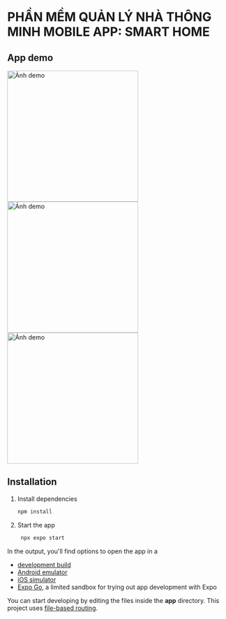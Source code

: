 # PHẦN MỀM QUẢN LÝ NHÀ THÔNG MINH MOBILE APP: SMART HOME
## App demo
<img src="https://drive.google.com/file/d/16Z_XDWHZ17XOEsfS8qutyQu2zpnRz9H4/view?usp=drive_link" alt="Ảnh demo" width="300"/>
<img src="https://drive.google.com/file/d/1zD7FfKWlavdtLTdyiuyDoVW5fWIGWvTs/view?usp=drive_link" alt="Ảnh demo" width="300"/>
<img src="https://drive.google.com/file/d/1G555lshVppnW_c0qlDIq0DoD3ALjlmdm/view?usp=drive_link" alt="Ảnh demo" width="300"/>


## Installation

1. Install dependencies

   ```bash
   npm install
   ```

2. Start the app

   ```bash
    npx expo start
   ```

In the output, you'll find options to open the app in a

- [development build](https://docs.expo.dev/develop/development-builds/introduction/)
- [Android emulator](https://docs.expo.dev/workflow/android-studio-emulator/)
- [iOS simulator](https://docs.expo.dev/workflow/ios-simulator/)
- [Expo Go](https://expo.dev/go), a limited sandbox for trying out app development with Expo

You can start developing by editing the files inside the **app** directory. This project uses [file-based routing](https://docs.expo.dev/router/introduction).
